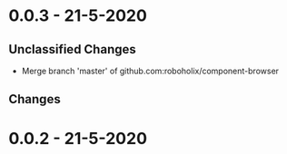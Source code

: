 # 0.0.3 - 21-5-2020

## Unclassified Changes

- Merge branch 'master' of github.com:roboholix/component-browser

## Changes


# 0.0.2 - 21-5-2020

